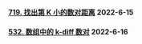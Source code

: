 #### [719. 找出第 K 小的数对距离](https://leetcode.cn/problems/find-k-th-smallest-pair-distance/)	2022-6-15

#### [532. 数组中的 k-diff 数对](https://leetcode.cn/problems/k-diff-pairs-in-an-array/)	2022-6-16